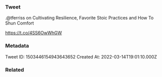 ### Tweet
.@tferriss on Cultivating Resilience, Favorite Stoic Practices and How To Shun Comfort 

https://t.co/4SS6OwWhGW

### Metadata
Tweet ID: 1503446154943643652
Created At: 2022-03-14T19:01:10.000Z

### Related

